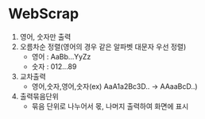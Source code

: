 # WebScrap

1. 영어, 숫자만 출력
2. 오름차순 정렬(영어의 경우 같은 알파벳 대문자 우선 정렬)
    - 영어 : AaBb...YyZz
    - 숫자 : 012...89
3. 교차출력
    - 영어,숫자,영어,숫자(ex) AaA1a2Bc3D.. -> AAaaBcD..)
4. 출력묶음단위
    - 묶음 단위로 나누어서 몫, 나머지 출력하여 화면에 표시
